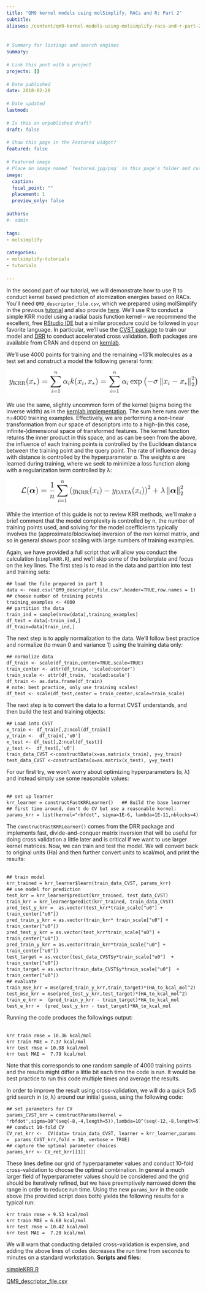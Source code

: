 ```yaml
---
title: "QM9 kernel models using molSimplify, RACs and R: Part 2"
subtitle:
aliases: /content/qm9-kernel-models-using-molsimplify-racs-and-r-part-2


# Summary for listings and search engines
summary:

# Link this post with a project
projects: []

# Date published
date: 2018-02-20

# Date updated
lastmod:

# Is this an unpublished draft?
draft: false

# Show this page in the Featured widget?
featured: false

# Featured image
# Place an image named `featured.jpg/png` in this page's folder and customize its options here.
image:
  caption:
  focal_point: ""
  placement: 1
  preview_only: false

authors:
#- admin

tags:
- molsimplify

categories:
- molsimplify-tutorials
- tutorials

---
```

In the second part of our tutorial, we will demonstrate how to use R to conduct kernel based prediction of atomization energies based on RACs. You’ll need `QM9_descriptor_file.csv`, which we prepared using molSimplify in the previous [tutorial](../2018-02-20-qm9-kernel-models-using-molsimplify-racs-and-r-part-1/) and also provide [here](QM9_descriptor_file.csv). We’ll use R to conduct a simple KRR model using a radial basis function kernel – we recommend the excellent, free  [RStudio IDE](https://www.rstudio.com/) but a similar procedure could be followed in your favorite language. In particular, we’ll use the [CVST package](https://CRAN.R-project.org/package=CVST) to train our model and [DRR](https://CRAN.R-project.org/package=DRR) to conduct accelerated cross validation. Both packages are available from CRAN and depend on [kernlab](https://CRAN.R-project.org/package=kernlab]).


We’ll use 4000 points for training and the remaining ~131k molecules as a test set and construct a model the following general form:


![](e1.png)


We use the same, slightly uncommon form of the kernel (sigma being the inverse width) as in the [kernlab implementation](https://cran.r-project.org/web/packages/kernlab/vignettes/kernlab.pdf). The sum here runs over the n=4000 training examples. Effectively, we are performing a non-linear transformation from our space of descriptors into to a high-(in this case, infinite-)dimensional space of transformed features. The kernel function returns the inner product in this space, and as can be seen from the above, the influence of each training points is controlled by the Euclidean distance between the training point and the query point. The rate of influence decay with distance is controlled by the hyperparameter σ. The weights α are learned during training, where we seek to minimize a loss function along with a regularization term controlled by λ:


![](e2.png)


While the intention of this guide is not to review KRR methods, we'll make a brief comment that the model complexity is controlled by n, the number of training points used, and solving for the model coefficients typically involves the (approximate/blockwise) inversion of the nxn kernel matrix, and so in general shows poor scaling with large numbers of training examples.


Again, we have provided a full script that will allow you conduct the calculation (`simpleKRR.R`), and we’ll skip some of the boilerplate and focus on the key lines. The first step is to read in the data and partition into test and training sets:



```
## load the file prepared in part 1
data <- read.csv("QM9_descriptor_file.csv",header=TRUE,row.names = 1)
## choose number of training points
training_examples <- 4000
## partition the data
train_ind = sample(nrow(data),training_examples)
df_test = data[-train_ind,]
df_train=data[train_ind,]

```
The next step is to apply normalization to the data. We’ll follow best practice and normalize (to mean 0 and variance 1) using the training data only:



```
## normalize data
df_train <- scale(df_train,center=TRUE,scale=TRUE)
train_center <- attr(df_train, 'scaled:center')
train_scale <- attr(df_train, 'scaled:scale')
df_train <- as.data.frame(df_train)
# note: best practice, only use training scales!
df_test <- scale(df_test,center = train_center,scale=train_scale)

```
The next step is to convert the data to a format CVST understands, and then build the test and training objects:



```
## Load into CVST
x_train <- df_train[,2:ncol(df_train)]
y_train <-  df_train[,'u0']
x_test <- df_test[,2:ncol(df_test)]
y_test <-  df_test[,'u0']
train_data_CVST <-constructData(x=as.matrix(x_train), y=y_train)
test_data_CVST <-constructData(x=as.matrix(x_test), y=y_test)

```
For our first try, we won’t worry about optimizing hyperparameters (σ, λ) and instead simply use some reasonable values:



```

## set up learner
krr_learner = constructFastKRRLearner()   ## Build the base learner
## first time around, don't do CV but use a reasonable kernel:
params_krr = list(kernel="rbfdot", sigma=1E-6, lambda=1E-11,nblocks=4)
```
The `constructFastKRRLearner()` comes from the DRR package and implements fast, divide-and-conquer matrix inversion that will be useful for doing cross validation a little later and is critical if we want to use larger kernel matrices. Now, we can train and test the model. We will convert back to original units (Ha) and then further convert units to kcal/mol, and print the results:



```

## train model
krr_trained = krr_learner$learn(train_data_CVST, params_krr)
## use model for prediction
test_krr = krr_learner$predict(krr_trained, test_data_CVST)
train_krr = krr_learner$predict(krr_trained, train_data_CVST)
pred_test_y_krr =  as.vector(test_krr*train_scale["u0"] +  train_center["u0"])
pred_train_y_krr = as.vector(train_krr* train_scale["u0"] +  train_center["u0"])
pred_test_y_krr = as.vector(test_krr*train_scale["u0"] + train_center["u0"])
pred_train_y_krr = as.vector(train_krr*train_scale["u0"] + train_center["u0"])
test_target = as.vector(test_data_CVST$y*train_scale["u0"]  +  train_center["u0"])
train_target = as.vector(train_data_CVST$y*train_scale["u0"]  +  train_center["u0"])
## evaluate
train_mse_krr = mse(pred_train_y_krr,train_target)*(HA_to_kcal_mol^2)
test_mse_krr = mse(pred_test_y_krr,test_target)*(HA_to_kcal_mol^2)
train_e_krr =  (pred_train_y_krr - train_target)*HA_to_kcal_mol
test_e_krr =  (pred_test_y_krr - test_target)*HA_to_kcal_mol

```
Running the code produces the followings output:



```

krr train rmse = 10.36 kcal/mol       
krr train MAE = 7.37 kcal/mol       
krr test rmse = 10.98 kcal/mol       
krr test MAE =  7.79 kcal/mol

```
Note that this corresponds to one random sample of 4000 training points and the results might differ a little bit each time the code is run. It would be best practice to run this code multiple times and average the results.


In order to improve the result using cross-validation, we will do a quick 5x5 grid search in (σ, λ) around our initial guess, using the following code:



```
## set parameters for CV
params_CVST_krr = constructParams(kernel = 'rbfdot',sigma=10^(seq(-8,-4,length=5)),lambda=10^(seq(-12,-8,length=5)),nblocks=4)
## conduct 10-fold CV
CV_ret_krr <-  CV(data= train_data_CVST, learner = krr_learner,params =  params_CVST_krr,fold = 10, verbose = TRUE)
## capture the optimal parameter choices
params_krr <- CV_ret_krr[[1]]

```
These lines define our grid of hyperparameter values and conduct 10-fold cross-validation to choose the optimal combination. In general a much larger field of hyperparameter values should be considered and the grid should be iteratively refined, but we have preemptively narrowed down the range in order to reduce run time. Using the new `params_krr` in the code above (the provided script does both) yields the following results for a typical run:



```
krr train rmse = 9.53 kcal/mol       
krr train MAE = 6.68 kcal/mol       
krr test rmse = 10.42 kcal/mol       
krr test MAE =  7.20 kcal/mol

```
We will warn that conducting detailed cross-validation is expensive, and adding the above lines of codes decreases the run time from seconds to minutes on a standard workstation.
**Scripts and files:**

[simpleKRR.R](simpleKRR.R)

[QM9_descriptor_file.csv](QM9_descriptor_file.csv)
